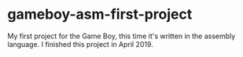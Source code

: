 # gameboy-asm-first-project
My first project for the Game Boy, this time it's written in the assembly language. I finished this project in April 2019.
